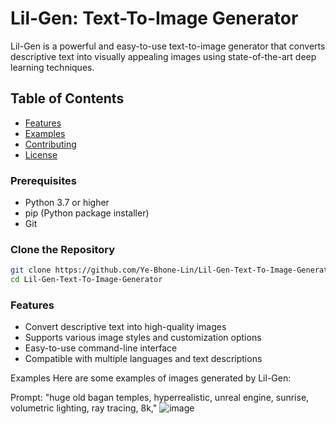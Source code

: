 # Lil-Gen: Text-To-Image Generator

Lil-Gen is a powerful and easy-to-use text-to-image generator that converts descriptive text into visually appealing images using state-of-the-art deep learning techniques.

## Table of Contents
- [Features](#features)
- [Examples](#examples)
- [Contributing](#contributing)
- [License](#license)


### Prerequisites
- Python 3.7 or higher
- pip (Python package installer)
- Git

### Clone the Repository
```bash
git clone https://github.com/Ye-Bhone-Lin/Lil-Gen-Text-To-Image-Generator.git
cd Lil-Gen-Text-To-Image-Generator
```

### Features
- Convert descriptive text into high-quality images
- Supports various image styles and customization options
- Easy-to-use command-line interface
- Compatible with multiple languages and text descriptions

Examples
Here are some examples of images generated by Lil-Gen:

Prompt: "huge old bagan temples, hyperrealistic, unreal engine, sunrise, volumetric lighting, ray tracing, 8k,"
![image](https://github.com/user-attachments/assets/82eb603e-01aa-4080-b474-2f85e3e2d8e7)

